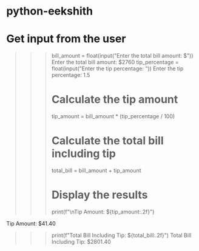 # python-eekshith
 # Get input from the user
>>> bill_amount = float(input("Enter the total bill amount: $"))
Enter the total bill amount: $2760
>>> tip_percentage = float(input("Enter the tip percentage: "))
Enter the tip percentage: 1.5
>>> # Calculate the tip amount
>>> tip_amount = bill_amount * (tip_percentage / 100)
>>> # Calculate the total bill including tip
>>> total_bill = bill_amount + tip_amount
>>> # Display the results
>>> print(f"\nTip Amount: ${tip_amount:.2f}")

Tip Amount: $41.40
>>> print(f"Total Bill Including Tip: ${total_bill:.2f}")
Total Bill Including Tip: $2801.40
